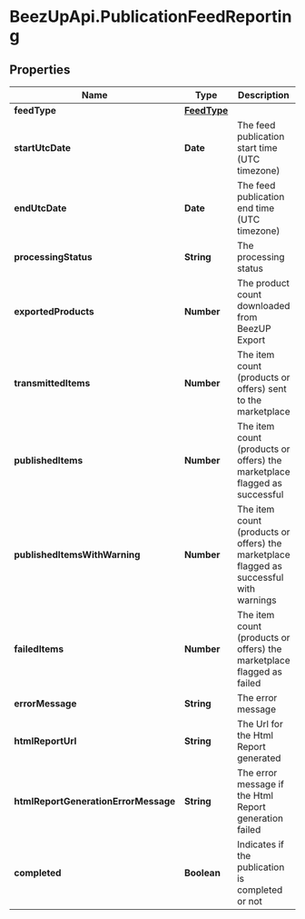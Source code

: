 # BeezUpApi.PublicationFeedReporting

## Properties
Name | Type | Description | Notes
------------ | ------------- | ------------- | -------------
**feedType** | [**FeedType**](FeedType.md) |  | 
**startUtcDate** | **Date** | The feed publication start time (UTC timezone) | 
**endUtcDate** | **Date** | The feed publication end time (UTC timezone) | [optional] 
**processingStatus** | **String** | The processing status | 
**exportedProducts** | **Number** | The product count downloaded from BeezUP Export | [optional] 
**transmittedItems** | **Number** | The item count (products or offers) sent to the marketplace | [optional] 
**publishedItems** | **Number** | The item count (products or offers) the marketplace flagged as successful | [optional] 
**publishedItemsWithWarning** | **Number** | The item count (products or offers) the marketplace flagged as successful with warnings | [optional] 
**failedItems** | **Number** | The item count (products or offers) the marketplace flagged as failed | [optional] 
**errorMessage** | **String** | The error message | [optional] 
**htmlReportUrl** | **String** | The Url for the Html Report generated | [optional] 
**htmlReportGenerationErrorMessage** | **String** | The error message if the Html Report generation failed | [optional] 
**completed** | **Boolean** | Indicates if the publication is completed or not | [optional] 



